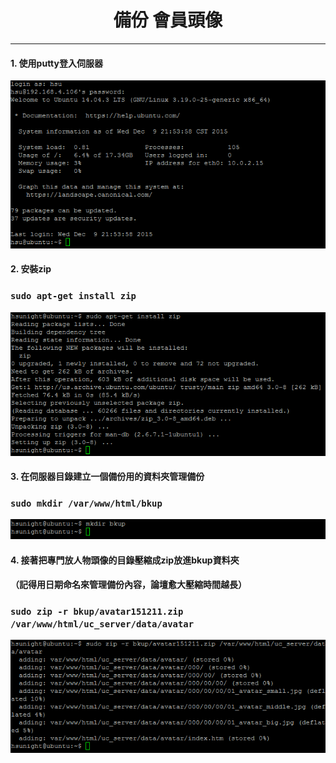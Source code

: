 # **<center>備份 會員頭像</center>**

---

#### 1. 使用putty登入伺服器
![](../img/inst_part1/part1_4.png)

#### 2. 安裝zip
### ```sudo apt-get install zip```
![](../img/bkup_part2/part2_1.png)

#### 3. 在伺服器目錄建立一個備份用的資料夾管理備份
### ```sudo mkdir /var/www/html/bkup```
![](../img/bkup_part2/part2_2.png)

#### 4. 接著把專門放人物頭像的目錄壓縮成zip放進bkup資料夾
#### （記得用日期命名來管理備份內容，論壇愈大壓縮時間越長）
### ```sudo zip -r bkup/avatar151211.zip /var/www/html/uc_server/data/avatar```
![](../img/bkup_part2/part2_3.png)